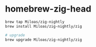 # homebrew-zig-head

```sh
brew tap Miloas/zig-nightly
brew install Miloas/zig-nightly/zig

# upgrade
brew upgrade Miloas/zig-nightly/zig
```
